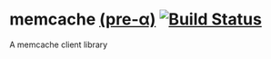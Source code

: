 memcache [(pre-α)][1] [![Build Status](https://secure.travis-ci.org/JanHenryNystrom/memcache.png)](http://travis-ci.org/JanHenryNystrom/memcache)
========

A memcache client library

  [1]: http://en.wikipedia.org/wiki/Software_release_life_cycle
       "Software release life cycle"
